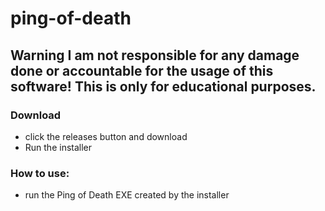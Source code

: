 # ping-of-death

## Warning I am not responsible for any damage done or accountable for the usage of this software! This is only for educational purposes.

### Download
 - click the releases button and download
 - Run the installer
### How to use: 
- run the Ping of Death EXE created by the installer

